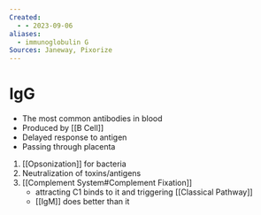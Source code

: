 ```yaml
---
Created:
  - - 2023-09-06
aliases:
  - immunoglobulin G
Sources: Janeway, Pixorize
---
```

# IgG
- The most common antibodies in blood
- Produced by [[B Cell]]
- Delayed response to antigen
- Passing through placenta

1. [[Opsonization]] for bacteria
2. Neutralization of toxins/antigens
3. [[Complement System#Complement Fixation]] 
   - attracting C1 binds to it and triggering [[Classical Pathway]]
   - [[IgM]] does better than it
